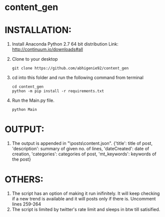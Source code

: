 # content_gen
INSTALLATION:
==============
1. Install Anaconda Python 2.7 64 bit distribution
	Link: http://continuum.io/downloads#all
2. Clone to your desktop

	```
	git clone https://github.com/abhigenie92/content_gen
	```
3. cd into this folder and run the following command from terminal
	
	```
	cd content_gen
	python -m pip install -r requirements.txt
	```
4. Run the Main.py file.
	
	```
	python Main
	```
OUTPUT:
==============
1. The output is appended in "\posts\content.json". 
 	{'title': title of post, 'description': summary of given no. of lines, 'dateCreated': date of creation, 'categories': categories of post, 'mt_keywords': keywords of the post}

OTHERS:
==============
1. The script has an option of making it run inifinitely. It will keep checking if a new trend is available and it will posts only if there is.
	Uncomment lines 259-264
2.  The script is limited by twitter's rate limit and sleeps in btw till satisified.

